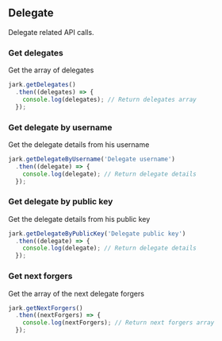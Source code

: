 ## Delegate
Delegate related API calls.

### Get delegates
Get the array of delegates

```js
jark.getDelegates()
  .then((delegates) => {
    console.log(delegates); // Return delegates array
  });
```

### Get delegate by username
Get the delegate details from his username

```js
jark.getDelegateByUsername('Delegate username')
  .then((delegate) => {
    console.log(delegate); // Return delegate details
  });
```

### Get delegate by public key
Get the delegate details from his public key

```js
jark.getDelegateByPublicKey('Delegate public key')
  .then((delegate) => {
    console.log(delegate); // Return delegate details
  });
```

### Get next forgers
Get the array of the next delegate forgers

```js
jark.getNextForgers()
  .then((nextForgers) => {
    console.log(nextForgers); // Return next forgers array
  });
```